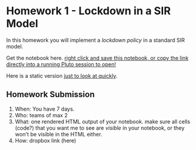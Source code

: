 # Homework 1 - Lockdown in a SIR Model

In this homework you will implement a *lockdown policy* in a standard SIR model. 

Get the notebook here. [right click and save this notebook, or copy the link directly into a running Pluto session to open!](https://github.com/floswald/NumericalMethods/blob/master/homework/homework1/discrete_lockdown.jl)

Here is a static version [just to look at quickly](https://raw.githack.com/floswald/NumericalMethods/master/homework/homework1/discrete_lockdown.jl.html).


## Homework Submission

1. When: You have 7 days.
2. Who: teams of max 2
3. What: one rendered HTML output of your notebook. make sure all cells (code?) that you want me to see are *visible* in your notebook, or they won't  be visible in the HTML either.
4. How: dropbox link (here)

